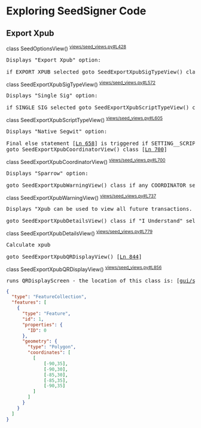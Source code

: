 # Exploring SeedSigner Code

## Export Xpub

class SeedOptionsView() <sup>[views/seed_views.py#L428](https://github.com/SeedSigner/seedsigner/blob/dev/src/seedsigner/views/seed_views.py#L428)</sup>
<pre>
Displays "Export Xpub" option:

if EXPORT_XPUB selected goto SeedExportXpubSigTypeView() class [<a href="https://github.com/SeedSigner/seedsigner/blob/dev/src/seedsigner/views/seed_views.py#L514">Ln 514</a>]
</pre>


class SeedExportXpubSigTypeView() <sup>[views/seed_views.py#L572](https://github.com/SeedSigner/seedsigner/blob/dev/src/seedsigner/views/seed_views.py#L572)</sup>
<pre>
Displays "Single Sig" option:

if SINGLE_SIG selected goto SeedExportXpubScriptTypeView() class [<a href="https://github.com/SeedSigner/seedsigner/blob/dev/src/seedsigner/views/seed_views.py#L597">Ln 597</a>]
</pre>


class SeedExportXpubScriptTypeView() <sup>[views/seed_views.py#L605](https://github.com/SeedSigner/seedsigner/blob/dev/src/seedsigner/views/seed_views.py#L605)</sup>
<pre>
Displays "Native Segwit" option:

Final else statement [<a href="https://github.com/SeedSigner/seedsigner/blob/dev/src/seedsigner/views/seed_views.py#L658">Ln 658</a>] is triggered if SETTING__SCRIPT_TYPES == "Native Segwit"
goto SeedExportXpubCoordinatorView() class [<a href="https://github.com/SeedSigner/seedsigner/blob/dev/src/seedsigner/views/seed_views.py#L700">Ln 700</a>]
</pre>


class SeedExportXpubCoordinatorView() <sup>[views/seed_views.py#L700](https://github.com/SeedSigner/seedsigner/blob/dev/src/seedsigner/views/seed_views.py#L700)</sup>
<pre>
Displays "Sparrow" option:

goto SeedExportXpubWarningView() class if any COORDINATOR select ("BlueWallet", "Nunchuk", "Sparrow" etc) [<a href="https://github.com/SeedSigner/seedsigner/blob/dev/src/seedsigner/views/seed_views.py#L730">Ln 730</a>]
</pre>


class SeedExportXpubWarningView() <sup>[views/seed_views.py#L737](https://github.com/SeedSigner/seedsigner/blob/dev/src/seedsigner/views/seed_views.py#L737)</sup>
<pre>
Displays "Xpub can be used to view all future transactions. I Understand" option:

goto SeedExportXpubDetailsView() class if "I Understand" selected [<a href="https://github.com/SeedSigner/seedsigner/blob/dev/src/seedsigner/views/seed_views.py#L770">Ln 770</a>]
</pre>


class SeedExportXpubDetailsView() <sup>[views/seed_views.py#L779](https://github.com/SeedSigner/seedsigner/blob/dev/src/seedsigner/views/seed_views.py#L779)</sup>
<pre>
Calculate xpub

goto SeedExportXpubQRDisplayView() [<a href="https://github.com/SeedSigner/seedsigner/blob/dev/src/seedsigner/views/seed_views.py#L844">Ln 844</a>]
</pre>


class SeedExportXpubQRDisplayView() <sup>[views/seed_views.py#L856](https://github.com/SeedSigner/seedsigner/blob/dev/src/seedsigner/views/seed_views.py#L856)</sup>
<pre>
runs QRDisplayScreen - the location of this class is: [<a href="https://github.com/SeedSigner/seedsigner/blob/dev/src/seedsigner/gui/screens/screen.py#L659">gui/screens/screen.py#L659</a>]
</pre>

```geojson
{
  "type": "FeatureCollection",
  "features": [
    {
      "type": "Feature",
      "id": 1,
      "properties": {
        "ID": 0
      },
      "geometry": {
        "type": "Polygon",
        "coordinates": [
          [
              [-90,35],
              [-90,30],
              [-85,30],
              [-85,35],
              [-90,35]
          ]
        ]
      }
    }
  ]
}
```

<!--
<a href=""></a>
-->